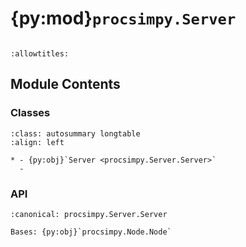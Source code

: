 # {py:mod}`procsimpy.Server`

```{py:module} procsimpy.Server
```

```{autodoc2-docstring} procsimpy.Server
:allowtitles:
```

## Module Contents

### Classes

````{list-table}
:class: autosummary longtable
:align: left

* - {py:obj}`Server <procsimpy.Server.Server>`
  -
````

### API

```{py:class} Server(id: str, name: str, *, capacity: int = 1, priority: typing.Optional[int] = None, processingTime: procsimpy.ProbDistribution.ProbDistribution, shift: typing.Optional[procsimpy.ShiftScheduler.Shift] = None)
:canonical: procsimpy.Server.Server

Bases: {py:obj}`procsimpy.Node.Node`

```

